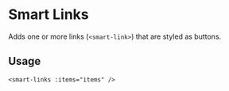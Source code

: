 # Smart Links

Adds one or more links (`<smart-link>`) that are styled as buttons.

## Usage

```
<smart-links :items="items" />
```

